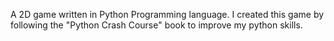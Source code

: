 A 2D game written in Python Programming language.
I created this game by following the "Python Crash Course" book to improve my python skills.

